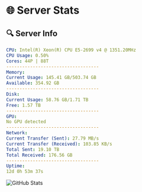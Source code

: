 # 🌐 Server Stats
## 🔍 Server Info
```yaml
CPU: Intel(R) Xeon(R) CPU E5-2699 v4 @ 1351.20MHz
CPU Usage: 0.50%
Cores: 44P | 88T
-----------------------------------
Memory:
Current Usage: 145.41 GB/503.74 GB
Available: 354.92 GB
-----------------------------------
Disk:
Current Usage: 58.76 GB/1.71 TB
Free: 1.57 TB
-----------------------------------
GPU:
No GPU detected
-----------------------------------
Network:
Current Transfer (Sent): 27.79 MB/s
Current Transfer (Received): 103.85 KB/s
Total Sent: 19.10 TB
Total Received: 176.56 GB
-----------------------------------
Uptime:
12d 0h 53m 37s
```
![GitHub Stats](https://img.shields.io/badge/Updated-2025-03-19_22:16:26-blue)